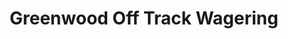 ---
title: "Greenwood Off Track Wagering"
url: /toronto/greenwood-off-track-wagering/
shop: Wettbüro
---